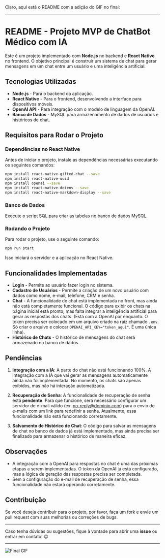 Claro, aqui está o README com a adição do GIF no final:

---

# README - Projeto MVP de ChatBot Médico com IA

Este é um projeto implementado com **Node.js** no backend e **React Native** no frontend. O objetivo principal é construir um sistema de chat para gerar mensagens em um chat entre um usuário e uma inteligência artificial.

## Tecnologias Utilizadas

- **Node.js** - Para o backend da aplicação.
- **React Native** - Para o frontend, desenvolvendo a interface para dispositivos móveis.
- **OpenAI API** - Para integração com o modelo de linguagem da OpenAI.
- **Banco de Dados** - MySQL para armazenamento de dados de usuários e históricos de chat.

## Requisitos para Rodar o Projeto

### Dependências no React Native

Antes de iniciar o projeto, instale as dependências necessárias executando os seguintes comandos:

```bash
npm install react-native-gifted-chat --save
npm install react-native-uuid
npm install openai --save
npm install react-native-dotenv --save
npm install react-native-markdown-display --save
```

### Banco de Dados

Execute o script SQL para criar as tabelas no banco de dados MySQL.

### Rodando o Projeto

Para rodar o projeto, use o seguinte comando:

```bash
npm run start
```

Isso iniciará o servidor e a aplicação no React Native.

## Funcionalidades Implementadas

- **Login** - Permite ao usuário fazer login no sistema.
- **Cadastro de Usuários** - Permite a criação de um novo usuário com dados como nome, e-mail, telefone, CRM e senha.
- **Chat** - A funcionalidade de chat está implementada no front, mas ainda não está completamente funcional. O código para exibir os chats na página inicial está pronto, mas falta integrar a inteligência artificial para gerar as respostas dos chats. (Está com a OpenAI por enquanto. O token precisa ser colocado em um arquivo criado na raiz chamado `.env`. Só criar o arquivo e colocar `OPENAI_API_KEY="token_aqui"`. É uma única linha).
- **Histórico de Chats** - O histórico de mensagens do chat será armazenado no banco de dados.

## Pendências

1. **Integração com a IA**: A parte do chat não está funcionando 100%. A integração com a IA que vai gerar as mensagens automaticamente ainda não foi implementada. No momento, os chats são apenas exibidos, mas não há interação automatizada.

2. **Recuperação de Senha**: A funcionalidade de recuperação de senha está **pendente**. Para que funcione, será necessário configurar um servidor de e-mail válido (ex: no-reply@dominio.com) para o envio de e-mails com um link para redefinir a senha. Atualmente, essa funcionalidade não está funcionando corretamente.

3. **Salvamento de Histórico de Chat**: O código para salvar as mensagens de chat no banco de dados já está implementado, mas ainda precisa ser finalizado para armazenar o histórico de maneira eficaz.

## Observações

- A integração com a OpenAI para respostas no chat é uma das próximas etapas a serem implementadas. O token da OpenAI já está configurado, mas a lógica de geração das respostas precisa ser completada.
- Sem a configuração do e-mail de recuperação de senha, essa funcionalidade não estará operando corretamente.

## Contribuição

Se você deseja contribuir para o projeto, por favor, faça um fork e envie um pull request com suas melhorias ou correções de bugs. 

---

Caso tenha dúvidas ou sugestões, fique à vontade para abrir uma **issue** ou entrar em contato! 😊

---

![Final GIF](images/final.gif)

